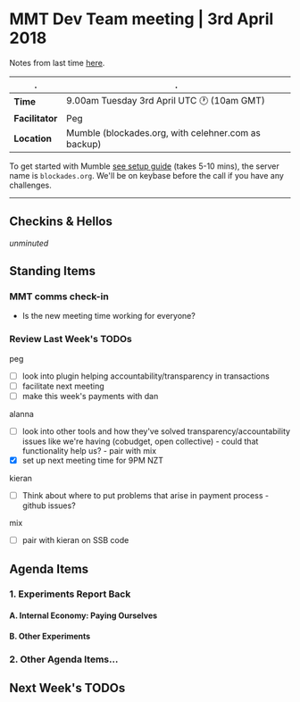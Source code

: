 # MMT Dev Team meeting | 3rd April 2018 

Notes from last time [here](https://hackmd.io/foPtGqJIQpGUhcPdIk0VBw?both#).

. | .
---|---
**Time** | 9.00am Tuesday 3rd April UTC :clock1: (10am GMT)
**Facilitator** | Peg
**Location** | Mumble (blockades.org, with celehner.com as backup)

To get started with Mumble [see setup guide](https://hackmd.io/MwMw7CBMCG3AtAUxAEwBzwCxoKwCN49pEUkA2TSHFaMMFMgTiA==) (takes 5-10 mins), the server name is  `blockades.org`. We'll be on keybase before the call if you have any challenges.

---


## Checkins & Hellos

*unminuted*

## Standing Items

### MMT comms check-in
* Is the new meeting time working for everyone?

### Review Last Week's TODOs

peg

- [ ] look into plugin helping accountability/transparency in transactions
- [ ] facilitate next meeting
- [ ] make this week's payments with dan

alanna

- [ ] look into other tools and how they've solved transparency/accountability issues like we're having (cobudget, open collective) - could that functionality help us? - pair with mix
- [x] set up next meeting time for 9PM NZT

kieran

- [ ] Think about where to put problems that arise in payment process - github issues?

mix
- [ ] pair with kieran on SSB code

## Agenda Items

### 1. Experiments Report Back

#### A. Internal Economy: Paying Ourselves


#### B. Other Experiments

### 2. Other Agenda Items...

## Next Week's TODOs




